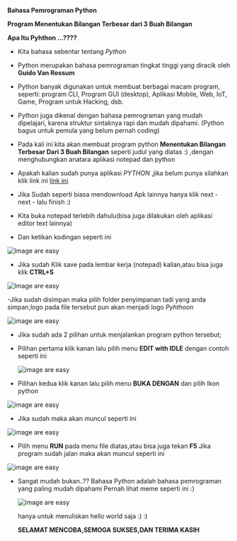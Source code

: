   **Bahasa Pemrograman Python**

**Program Menentukan Bilangan Terbesar dari 3 Buah Bilangan**

**Apa Itu Pyhthon ...????**
- Kita bahasa sebentar tentang *Python*
- Python merupakan bahasa pemrograman tingkat tinggi yang diracik oleh
  **Guido Van Rossum**
- Python banyak digunakan untuk membuat berbagai macam program, 
  seperti: program CLI, Program GUI (desktop), Aplikasi Mobile, Web, IoT, Game, Program untuk Hacking, dsb.
- Python juga dikenal dengan bahasa pemrograman yang mudah dipelajari, karena struktur sintaknya rapi dan mudah dipahami.
  (Python bagus untuk pemula yang belum pernah coding)
  
- Pada kali ini kita akan membuat program python **Menentukan Bilangan Terbesar Dari 3 Buah Bilangan**
 seperti judul yang diatas :) ,dengan menghubungkan anatara aplikasi notepad dan python
- Apakah kalian sudah punya aplikasi *PYTHON*  ,jika belum punya silahkan klik link ini [link ini](https://filehippo.com/download_python/)
- Jika Sudah seperti biasa mendownload Apk lainnya hanya klik next - next - lalu finish :)
- Kita buka notepad terlebih dahulu(bisa juga dilakukan oleh aplikasi editor text lainnya)
- Dan ketikan kodingan seperti ini

![Image are easy](https://github.com/MuhammadNurFahmi/Labpy1/blob/master/codingan%20di%20notepad.PNG)


- Jika sudah Klik save pada lembar kerja (notepad) kalian,atau bisa juga klik **CTRL+S**

![Image are easy](https://github.com/MuhammadNurFahmi/Labpy1/blob/master/penyimpanan%20pada%20notepad.png)


-Jika sudah disimpan maka pilih folder penyimpanan tadi yang anda simpan,logo pada file tersebut pun akan menjadi logo *Pyhthoon*

![image are easy](https://github.com/MuhammadNurFahmi/Labpy1/blob/master/logo%20berubah%20menjadi%20python.png)


- Jika sudah ada 2 pilihan untuk menjalankan program python tersebut;
- Pilihan pertama klik kanan lalu pilih menu **EDIT with IDLE**
  dengan contoh seperti ini
  
  ![image are easy](https://github.com/MuhammadNurFahmi/Labpy1/blob/master/edit%20with%20IDLE.png)
  
- Pilihan kedua klik kanan lalu pilih menu **BUKA DENGAN**
  dan pilih Ikon python

![image are easy](https://github.com/MuhammadNurFahmi/Labpy1/blob/master/buka%20dengan%20python.png)



- Jika sudah maka akan muncul seperti ini

![image are easy](https://github.com/MuhammadNurFahmi/Labpy1/blob/master/pyhton.PNG)

- Pilih menu **RUN** pada menu file diatas,atau bisa juga tekan **F5** 
  Jika program sudah jalan maka akan muncul seperti ini
  
![image are easy](https://github.com/MuhammadNurFahmi/Labpy1/blob/master/hasil%20run%20python.PNG)


- Sangat mudah bukan..??
  Bahasa Python adalah bahasa pemrograman yang paling mudah dipahami 
  Pernah lihat meme seperti ini  :)
  
  ![image are easy](https://github.com/MuhammadNurFahmi/Labpy1/blob/master/meme%20python.PNG)
  
  
  hanya untuk menuliskan hello world saja :) :)
  
  **SELAMAT MENCOBA,SEMOGA SUKSES,DAN TERIMA KASIH**
  
  
  


